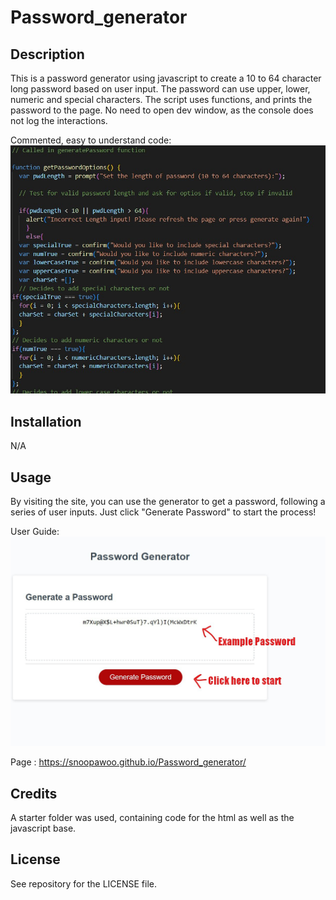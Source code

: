 # Password_generator

## Description

This is a password generator using javascript to create a 10 to 64 character long password based on user input. The password can use upper, lower, numeric and special characters.
The script uses functions, and prints the password to the page.
No need to open dev window, as the console does not log the interactions.

Commented, easy to understand code:
![Alt text](assets/images/Example_code.jpg?raw=true "Example Code")

## Installation

N/A

## Usage

By visiting the site, you can use the generator to get a password, following a series of user inputs. Just click "Generate Password" to start the process!

User Guide:
![Alt text](assets/images/user_example.jpg?raw=true "Guide")

Page : https://snoopawoo.github.io/Password_generator/

## Credits

A starter folder was used, containing code for the html as well as the javascript base.

## License

See repository for the LICENSE file.
